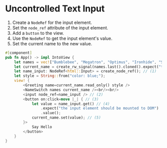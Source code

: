 # Uncontrolled Text Input

1. Create a `NodeRef` for the input element.
2. Set the `node_ref` attribute of the input element.
3. Add a `button` to the view.
4. Use the `NodeRef` to get the input element's value.
5. Set the current name to the new value.
```rust
#[component]
pub fn App() -> impl IntoView {
    let names = vec!["Bumblebee", "Megatron", "Optimus", "Ironhide", "Soundwave"].into_iter().map(String::from).collect::<Vec<_>>();
    let current_name = create_rw_signal(names.last().cloned().expect("there should be at least one name"));
    let name_input: NodeRef<html::Input> = create_node_ref(); // (1)
    let style = String::from("color: blue;");
    view! {
        <Greeting name=current_name.read_only() style />
        <NameSwitch names current_name /><br/><br/>
        <input node_ref=name_input /> // (2)
        <button on:click=move |_| { // (3)
            let value = name_input.get() // (4)
                .expect("the input element should be mounted to DOM")
                .value();
            current_name.set(value); // (5)
        }>
            Say Hello
        </button>
    }
}
```
